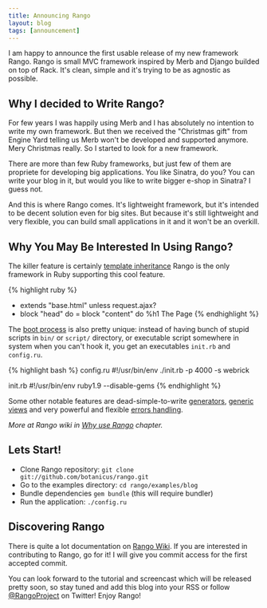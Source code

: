 ```yaml
---
title: Announcing Rango
layout: blog
tags: [announcement]
---
```


I am happy to announce the first usable release of my new framework Rango. Rango is small MVC framework inspired by Merb and Django builded on top of Rack. It's clean, simple and it's trying to be as agnostic as possible.

Why I decided to Write Rango?
-----------------------------
For few years I was happily using Merb and I has absolutely no intention to write my own framework. But then we received the "Christmas gift" from Engine Yard telling us Merb won't be developed and supported anymore. Mery Christmas really. So I started to look for a new framework.

There are more than few Ruby frameworks, but just few of them are propriete for developing big applications. You like Sinatra, do you? You can write your blog in it, but would you like to write bigger e-shop in Sinatra? I guess not.

And this is where Rango comes. It's lightweight framework, but it's intended to be decent solution even for big sites. But because it's still lightweight and very flexible, you can build small applications in it and it won't be an overkill.

Why You May Be Interested In Using Rango?
-----------------------------------------

The killer feature is certainly [template inheritance](http://wiki.github.com/botanicus/rango/template-inheritance)
Rango is the only framework in Ruby supporting this cool feature.

{% highlight ruby %}
- extends "base.html" unless request.ajax?
- block "head" do
= block "content" do
  %h1 The Page
{% endhighlight %}

The [boot process](http://wiki.github.com/botanicus/rango/rango-boot-process) is also pretty unique: instead of having bunch of stupid scripts in `bin/` or `script/` directory, or executable script somewhere in system when you can't hook it, you get
an executables `init.rb` and `config.ru`.

{% highlight bash %}
config.ru
#!/usr/bin/env ./init.rb -p 4000 -s webrick

init.rb
#!/usr/bin/env ruby1.9 --disable-gems
{% endhighlight %}

Some other notable features are dead-simple-to-write [generators](http://wiki.github.com/botanicus/rango/generators), [generic views](http://wiki.github.com/botanicus/rango/generic-views) and very powerful and flexible [errors handling](http://wiki.github.com/botanicus/rango/errors-handling).

*More at Rango wiki in [Why use Rango](http://wiki.github.com/botanicus/rango/why-use-rango) chapter.*

Lets Start!
-----------
* Clone Rango repository: `git clone git://github.com/botanicus/rango.git `
* Go to the examples directory: `cd rango/examples/blog`
* Bundle dependencies `gem bundle` (this will require bundler)
* Run the application: `./config.ru`

Discovering Rango
----------------

There is quite a lot documentation on [Rango Wiki](http://wiki.github.com/botanicus/rango). If you are interested in contributing to Rango, go for it! I will give you commit access for the first accepted commit.

You can look forward to the tutorial and screencast which will be released pretty soon, so stay tuned and add this blog into your RSS or follow [@RangoProject](http://twitter.com/rangoproject) on Twitter! Enjoy Rango!
